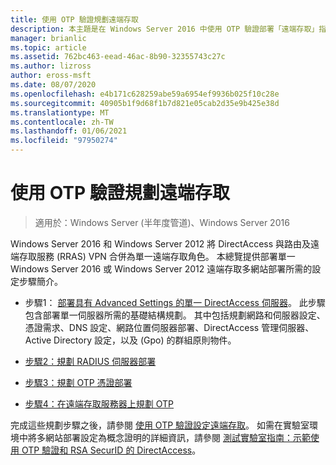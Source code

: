 ```yaml
---
title: 使用 OTP 驗證規劃遠端存取
description: 本主題是在 Windows Server 2016 中使用 OTP 驗證部署「遠端存取」指南的一部分。
manager: brianlic
ms.topic: article
ms.assetid: 762bc463-eead-46ac-8b90-32355743c27c
ms.author: lizross
author: eross-msft
ms.date: 08/07/2020
ms.openlocfilehash: e4b171c628259abe59a6954ef9936b025f10c28e
ms.sourcegitcommit: 40905b1f9d68f1b7d821e05cab2d35e9b425e38d
ms.translationtype: MT
ms.contentlocale: zh-TW
ms.lasthandoff: 01/06/2021
ms.locfileid: "97950274"
---
```

# <a name="plan-remote-access-with-otp-authentication"></a>使用 OTP 驗證規劃遠端存取

>適用於：Windows Server (半年度管道)、Windows Server 2016

 Windows Server 2016 和 Windows Server 2012 將 DirectAccess 與路由及遠端存取服務 (RRAS) VPN 合併為單一遠端存取角色。 本總覽提供部署單一 Windows Server 2016 或 Windows Server 2012 遠端存取多網站部署所需的設定步驟簡介。


-  步驟1： [部署具有 Advanced Settings 的單一 DirectAccess 伺服器](../../../directaccess/single-server-advanced/deploy-a-single-directaccess-server-with-advanced-settings.md)。 此步驟包含部署單一伺服器所需的基礎結構規劃。 其中包括規劃網路和伺服器設定、憑證需求、DNS 設定、網路位置伺服器部署、DirectAccess 管理伺服器、Active Directory 設定，以及 (Gpo) 的群組原則物件。

-   [步驟2：規劃 RADIUS 伺服器部署](Step-2-Plan-the-RADIUS-Server-Deployment.md)

-   [步驟3：規劃 OTP 憑證部署](Step-3-Plan-OTP-Certificate-Deployment.md)

-   [步驟4：在遠端存取服務器上規劃 OTP](Step-4-Plan-for-OTP-on-the-Remote-Access-Server.md)

完成這些規劃步驟之後，請參閱 [使用 OTP 驗證設定遠端存取](../configure/configure-ra-with-otp-authentication.md)。 如需在實驗室環境中將多網站部署設定為概念證明的詳細資訊，請參閱 [測試實驗室指南：示範使用 OTP 驗證和 RSA SecurID 的 DirectAccess](../../../directaccess/tlg-otp-securid/test-lab-guide-demonstrate-directaccess-with-otp-authentication-and-rsa-securid.md)。

